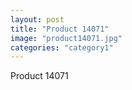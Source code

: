 ```yaml
---
layout: post
title: "Product 14071"
image: "product14071.jpg"
categories: "category1"
---
```

Product 14071
